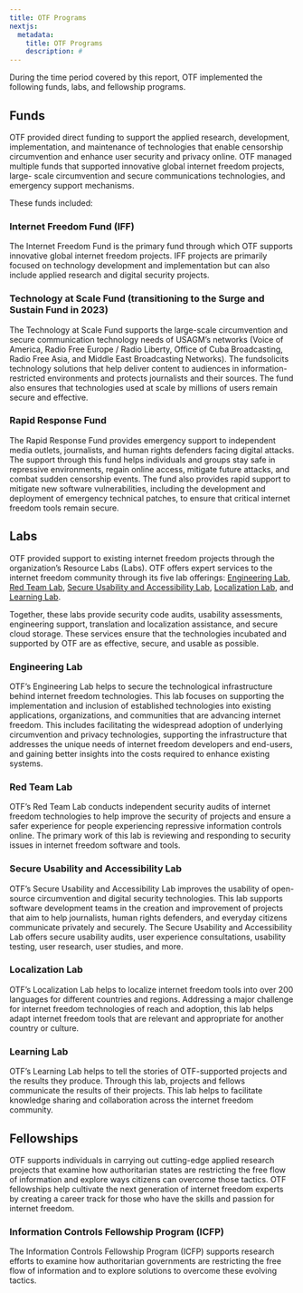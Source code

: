 ```yaml
---
title: OTF Programs
nextjs:
  metadata:
    title: OTF Programs
    description: #
---
```


During the time period covered by this report, OTF implemented the following funds, labs, and fellowship programs.

## Funds

OTF provided direct funding to support the applied research, development, implementation, and maintenance of technologies that enable censorship circumvention and enhance user security and privacy online. OTF managed multiple funds that supported innovative global internet freedom projects, large- scale circumvention and secure communications technologies, and emergency support mechanisms.

These funds included:

### Internet Freedom Fund (IFF)

The Internet Freedom Fund is the primary fund through which OTF supports innovative global internet freedom projects. IFF projects are primarily focused on technology development and implementation but can also include applied research and digital security projects.

### Technology at Scale Fund (transitioning to the Surge and Sustain Fund in 2023)

The Technology at Scale Fund supports the large-scale circumvention and secure communication technology needs of USAGM’s networks (Voice of America, Radio Free Europe / Radio Liberty, Office of Cuba Broadcasting, Radio Free Asia, and Middle East Broadcasting Networks). The fundsolicits technology solutions that help deliver content to audiences in information-restricted environments and protects journalists and their sources. The fund also ensures that technologies used at scale by millions of users remain secure and effective.

### Rapid Response Fund

The Rapid Response Fund provides emergency support to independent media outlets, journalists, and human rights defenders facing digital attacks. The support through this fund helps individuals and groups stay safe in repressive environments, regain online access, mitigate future attacks, and combat sudden censorship events. The fund also provides rapid support to mitigate new software vulnerabilities, including the development and deployment of emergency technical patches, to ensure that critical internet freedom tools remain secure.

## Labs

OTF provided support to existing internet freedom projects through the organization’s Resource Labs (Labs). OTF offers expert services to the internet freedom community through its five lab offerings: [Engineering Lab](#engineering-lab), [Red Team Lab](#red-team-lab), [Secure Usability and Accessibility Lab](#secure-usability-and-accessibility-lab), [Localization Lab](#localization-lab), and [Learning Lab](#localization-lab).

Together, these labs provide security code audits, usability assessments, engineering support, translation and localization assistance, and secure cloud storage. These services ensure that the technologies incubated and supported by OTF are as effective, secure, and usable as possible.

### Engineering Lab

OTF’s Engineering Lab helps to secure the technological infrastructure behind internet freedom technologies. This lab focuses on supporting the implementation and inclusion of established technologies into existing applications, organizations, and communities that are advancing internet freedom. This includes facilitating the widespread adoption of underlying circumvention and privacy technologies, supporting the infrastructure that addresses the unique needs of internet freedom developers and end-users, and gaining better insights into the costs required to enhance existing systems.

### Red Team Lab

OTF’s Red Team Lab conducts independent security audits of internet freedom technologies to help improve the security of projects and ensure a safer experience for people experiencing repressive information controls online. The primary work of this lab is reviewing and responding to security issues in internet freedom software and tools.

### Secure Usability and Accessibility Lab

OTF’s Secure Usability and Accessibility Lab improves the usability of open-source circumvention and digital security technologies. This lab supports software development teams in the creation and improvement of projects that aim to help journalists, human rights defenders, and everyday citizens communicate privately and securely. The Secure Usability and Accessibility Lab offers secure usability audits, user experience consultations, usability testing, user research, user studies, and more.

### Localization Lab

OTF’s Localization Lab helps to localize internet freedom tools into over 200 languages for different countries and regions. Addressing a major challenge for internet freedom technologies of reach and adoption, this lab helps adapt internet freedom tools that are relevant and appropriate for another country or culture.

### Learning Lab

OTF’s Learning Lab helps to tell the stories of OTF-supported projects and the results they produce. Through this lab, projects and fellows communicate the results of their projects. This lab helps to facilitate knowledge sharing and collaboration across the internet freedom community.

## Fellowships

OTF supports individuals in carrying out cutting-edge applied research projects that examine how authoritarian states are restricting the free flow of information and explore ways citizens can overcome those tactics. OTF fellowships help cultivate the next generation of internet freedom experts by creating a career track for those who have the skills and passion for internet freedom.

### Information Controls Fellowship Program (ICFP)

The Information Controls Fellowship Program (ICFP) supports research efforts to examine how authoritarian governments are restricting the free flow of information and to explore solutions to overcome these evolving tactics.
